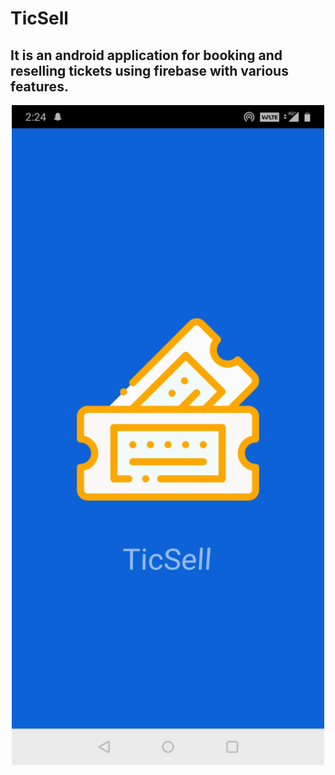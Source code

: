 # TicSell
## It is an android application for booking and reselling tickets using firebase with various features.

<p align="center">
  <img src="https://github.com/edwinjo555/TicSell_s/blob/master/Screenshot_20190223-142416 (1).jpg" width="500">
 </p>

